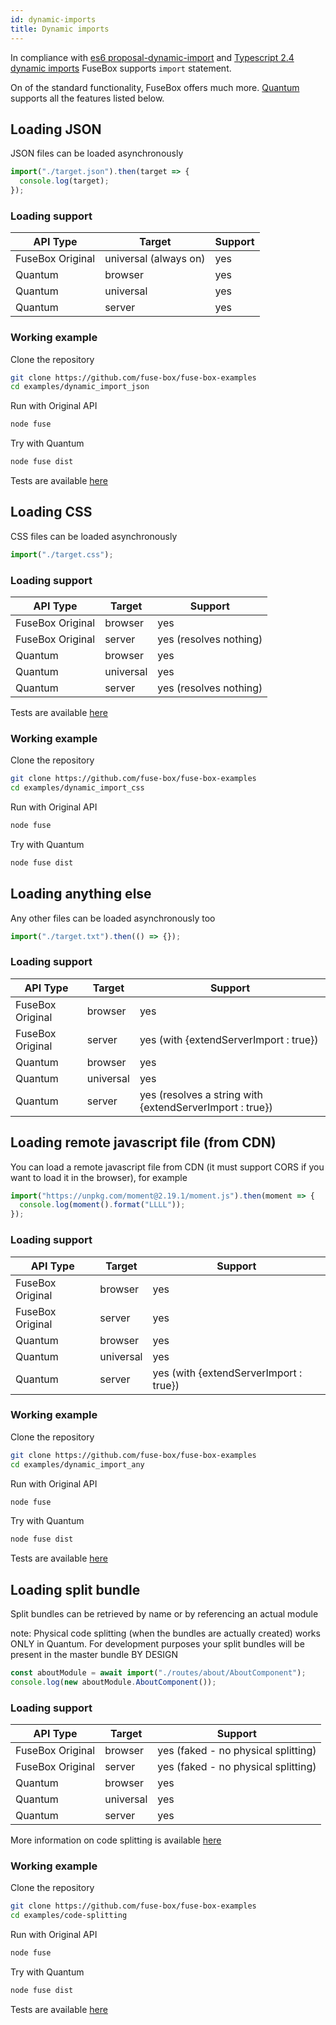 ```yaml
---
id: dynamic-imports
title: Dynamic imports
---
```


In compliance with
[es6 proposal-dynamic-import](https://github.com/tc39/proposal-dynamic-import)
and
[Typescript 2.4 dynamic imports](https://github.com/Microsoft/TypeScript/wiki/Roadmap#24-june-2017)
FuseBox supports `import` statement.

On of the standard functionality, FuseBox offers much more.
[Quantum](/page/quantum) supports all the features listed below.

## Loading JSON

JSON files can be loaded asynchronously

```js
import("./target.json").then(target => {
  console.log(target);
});
```

### Loading support

| API Type         | Target                | Support |
| ---------------- | --------------------- | ------- |
| FuseBox Original | universal (always on) | yes     |
| Quantum          | browser               | yes     |
| Quantum          | universal             | yes     |
| Quantum          | server                | yes     |

### Working example

Clone the repository

```bash
git clone https://github.com/fuse-box/fuse-box-examples
cd examples/dynamic_import_json
```

Run with Original API

```bash
node fuse
```

Try with Quantum

```bash
node fuse dist
```

Tests are available
[here](https://github.com/fuse-box/fuse-box/blob/master/src/tests/dynamic_imports_test/ImportDynamicJSON.test.ts)

## Loading CSS

CSS files can be loaded asynchronously

```js
import("./target.css");
```

### Loading support

| API Type         | Target    | Support                |
| ---------------- | --------- | ---------------------- |
| FuseBox Original | browser   | yes                    |
| FuseBox Original | server    | yes (resolves nothing) |
| Quantum          | browser   | yes                    |
| Quantum          | universal | yes                    |
| Quantum          | server    | yes (resolves nothing) |

Tests are available
[here](https://github.com/fuse-box/fuse-box/blob/master/src/tests/dynamic_imports_test/ImportDynamicCSS.test.ts)

### Working example

Clone the repository

```bash
git clone https://github.com/fuse-box/fuse-box-examples
cd examples/dynamic_import_css
```

Run with Original API

```bash
node fuse
```

Try with Quantum

```bash
node fuse dist
```

## Loading anything else

Any other files can be loaded asynchronously too

```js
import("./target.txt").then(() => {});
```

### Loading support

| API Type         | Target    | Support                                                  |
| ---------------- | --------- | -------------------------------------------------------- |
| FuseBox Original | browser   | yes                                                      |
| FuseBox Original | server    | yes (with {extendServerImport : true})                   |
| Quantum          | browser   | yes                                                      |
| Quantum          | universal | yes                                                      |
| Quantum          | server    | yes (resolves a string with {extendServerImport : true}) |

## Loading remote javascript file (from CDN)

You can load a remote javascript file from CDN (it must support CORS if you want
to load it in the browser), for example

```js
import("https://unpkg.com/moment@2.19.1/moment.js").then(moment => {
  console.log(moment().format("LLLL"));
});
```

### Loading support

| API Type         | Target    | Support                                |
| ---------------- | --------- | -------------------------------------- |
| FuseBox Original | browser   | yes                                    |
| FuseBox Original | server    | yes                                    |
| Quantum          | browser   | yes                                    |
| Quantum          | universal | yes                                    |
| Quantum          | server    | yes (with {extendServerImport : true}) |

### Working example

Clone the repository

```bash
git clone https://github.com/fuse-box/fuse-box-examples
cd examples/dynamic_import_any
```

Run with Original API

```bash
node fuse
```

Try with Quantum

```bash
node fuse dist
```

Tests are available
[here](https://github.com/fuse-box/fuse-box/blob/master/src/tests/dynamic_imports_test/ImportDynamicAnythingElse.test.ts)

## Loading split bundle

Split bundles can be retrieved by name or by referencing an actual module

note: Physical code splitting (when the bundles are actually created) works ONLY
in Quantum. For development purposes your split bundles will be present in the
master bundle BY DESIGN

```js
const aboutModule = await import("./routes/about/AboutComponent");
console.log(new aboutModule.AboutComponent());
```

### Loading support

| API Type         | Target    | Support                             |
| ---------------- | --------- | ----------------------------------- |
| FuseBox Original | browser   | yes (faked - no physical splitting) |
| FuseBox Original | server    | yes (faked - no physical splitting) |
| Quantum          | browser   | yes                                 |
| Quantum          | universal | yes                                 |
| Quantum          | server    | yes                                 |

More information on code splitting is available [here](/page/code-splitting)

### Working example

Clone the repository

```bash
git clone https://github.com/fuse-box/fuse-box-examples
cd examples/code-splitting
```

Run with Original API

```bash
node fuse
```

Try with Quantum

```bash
node fuse dist
```

Tests are available
[here](https://github.com/fuse-box/fuse-box/blob/master/src/tests/dynamic_imports_test/ImportDynamicSplitBundles.test.ts)
